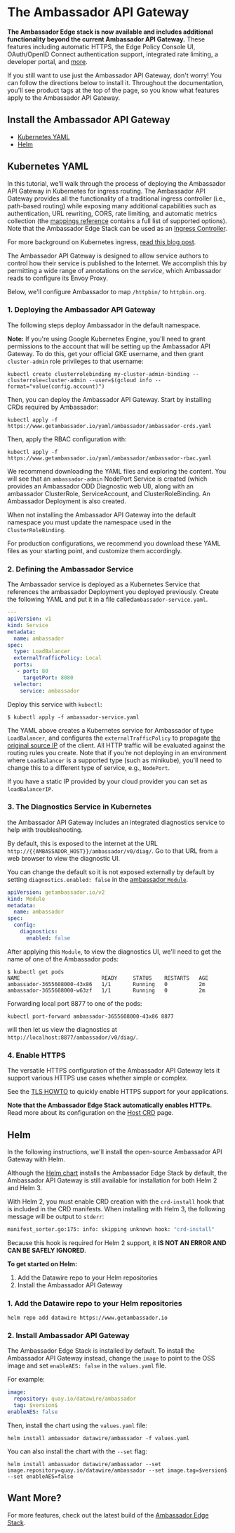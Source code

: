 # The Ambassador API Gateway

**The Ambassador Edge stack is now available and includes additional functionality beyond the current Ambassador API Gateway.** These features including automatic HTTPS, the Edge Policy Console UI, OAuth/OpenID Connect authentication support, integrated rate limiting, a developer portal, and [more](/edge-stack-faq/).

If you still want to use just the Ambassador API Gateway, don't worry! You can follow the directions below to install it. Throughout the documentation, you'll see product tags at the top of the page, so you know what features apply to the Ambassador API Gateway.

## Install the Ambassador API Gateway

* [Kubernetes YAML](#kubernetes-yaml)
* [Helm](#helm)

## Kubernetes YAML

In this tutorial, we'll walk through the process of deploying the Ambassador API Gateway in Kubernetes for ingress routing. The Ambassador API Gateway provides all the functionality of a traditional ingress controller (i.e., path-based routing) while exposing many additional capabilities such as authentication, URL rewriting, CORS, rate limiting, and automatic metrics collection (the [mappings reference](../../using/intro-mappings) contains a full list of supported options). Note that the Ambassador Edge Stack can be used as an [Ingress Controller](../../running/ingress-controller).

For more background on Kubernetes ingress, [read this blog post](https://blog.getambassador.io/kubernetes-ingress-nodeport-load-balancers-and-ingress-controllers-6e29f1c44f2d).

The Ambassador API Gateway is designed to allow service authors to control how their service is published to the Internet. We accomplish this by permitting a wide range of annotations on the *service*, which Ambassador reads to configure its Envoy Proxy.

Below, we'll configure Ambassador to map `/httpbin/` to `httpbin.org`.

### 1. Deploying the Ambassador API Gateway

The following steps deploy Ambassador in the default namespace. 

**Note:** If you're using Google Kubernetes Engine, you'll need to grant permissions to the account that will be setting up the Ambassador API Gateway. To do this, get your official GKE username, and then grant `cluster-admin` role privileges to that username:

```shell
kubectl create clusterrolebinding my-cluster-admin-binding --clusterrole=cluster-admin --user=$(gcloud info --format="value(config.account)")
```

Then, you can deploy the Ambassador API Gateway. Start by installing CRDs required by Ambassador:

```shell
kubectl apply -f https://www.getambassador.io/yaml/ambassador/ambassador-crds.yaml
```

Then, apply the RBAC configuration with:

```shell
kubectl apply -f https://www.getambassador.io/yaml/ambassador/ambassador-rbac.yaml
```

We recommend downloading the YAML files and exploring the content. You will see that an `ambassador-admin` NodePort Service is created (which provides an Ambassador ODD Diagnostic web UI), along with an ambassador ClusterRole, ServiceAccount, and ClusterRoleBinding. An Ambassador Deployment is also created.

When not installing the Ambassador API Gateway into the default namespace you must update the namespace used in the `ClusterRoleBinding`.

For production configurations, we recommend you download these YAML files as your starting point, and customize them accordingly.

### 2. Defining the Ambassador Service

The Ambassador service is deployed as a Kubernetes Service that references the ambassador Deployment you deployed previously. Create the following YAML and put it in a file called`ambassador-service.yaml`.

```yaml
---
apiVersion: v1
kind: Service
metadata:
  name: ambassador
spec:
  type: LoadBalancer
  externalTrafficPolicy: Local
  ports:
   - port: 80
     targetPort: 8080
  selector:
    service: ambassador
```

Deploy this service with `kubectl`:

```shell
$ kubectl apply -f ambassador-service.yaml
```

The YAML above creates a Kubernetes service for Ambassador of type `LoadBalancer`, and configures the `externalTrafficPolicy` to propagate [the original source IP](https://kubernetes.io/docs/tasks/access-application-cluster/create-external-load-balancer/#preserving-the-client-source-ip) of the client. All HTTP traffic will be evaluated against the routing rules you create. Note that if you're not deploying in an environment where `LoadBalancer` is a supported type (such as minikube), you'll need to change this to a different type of service, e.g., `NodePort`.

If you have a static IP provided by your cloud provider you can set as `loadBalancerIP`.

### 3. The Diagnostics Service in Kubernetes

the Ambassador API Gateway includes an integrated diagnostics service to help with troubleshooting.

By default, this is exposed to the internet at the URL `http://{{AMBASSADOR_HOST}}/ambassador/v0/diag/`. Go to that URL from a web browser to view the diagnostic UI.

You can change the default so it is not exposed externally by default by setting `diagnostics.enabled: false` in the [ambassador `Module`](../../running/ambassador).

```yaml
apiVersion: getambassador.io/v2
kind: Module
metadata:
  name: ambassador
spec:
  config:
    diagnostics:
      enabled: false
```

After applying this `Module`, to view the diagnostics UI, we'll need to get the name of one of the Ambassador pods:

```
$ kubectl get pods
NAME                          READY     STATUS    RESTARTS   AGE
ambassador-3655608000-43x86   1/1       Running   0          2m
ambassador-3655608000-w63zf   1/1       Running   0          2m
```

Forwarding local port 8877 to one of the pods:

```
kubectl port-forward ambassador-3655608000-43x86 8877
```

will then let us view the diagnostics at `http://localhost:8877/ambassador/v0/diag/`.

### 4. Enable HTTPS

The versatile HTTPS configuration of the Ambassador API Gateway lets it support various HTTPS use cases whether simple or complex.

See the [TLS HOWTO](../../../howtos/tls-termination) to quickly enable HTTPS support for your applications.

**Note that the Ambassador Edge Stack automatically enables HTTPs.** Read more about its configuration on the [Host CRD](../../running/host-crd) page.

## Helm

In the following instructions, we'll install the open-source Ambassador API
Gateway with Helm. 

Although the [Helm chart](https://github.com/datawire/ambassador-chart) installs
the Ambassador Edge Stack by default, the Ambassador API Gateway is still
available for installation for both Helm 2 and Helm 3.

With Helm 2, you must enable CRD creation with the `crd-install` hook that is
included in the CRD manifests. When installing with Helm 3, the following
message will be output to `stderr`:

```bash
manifest_sorter.go:175: info: skipping unknown hook: "crd-install"
```

Because this hook is required for Helm 2 support, it **IS NOT AN ERROR AND CAN BE SAFELY IGNORED**.

**To get started on Helm:**
1. Add the Datawire repo to your Helm repositories
2. Install the Ambassador API Gateway


### 1. Add the Datawire repo to your Helm repositories

```
helm repo add datawire https://www.getambassador.io
```

### 2. Install Ambassador API Gateway

The Ambassador Edge Stack is installed by default. To install the Ambassador API
Gateway instead,  change the `image` to point to the OSS image and set
`enableAES: false` in the `values.yaml` file.

For example:

```yaml
image:
  repository: quay.io/datawire/ambassador
  tag: $version$
enableAES: false
```

Then, install the chart using the `values.yaml` file:

```
helm install ambassador datawire/ambassador -f values.yaml
```

You can also install the chart with the `--set` flag:

```
helm install ambassador datawire/ambassador --set image.repository=quay.io/datawire/ambassador --set image.tag=$version$ --set enableAES=false
```

## Want More?

For more features, check out the latest build of the [Ambassador Edge Stack](../).
